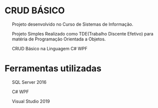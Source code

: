 # CRUD BÁSICO
<ul>Projeto desenvolvido no Curso de Sistemas de Informação.</ul>
<ul>Projeto Simples Realizado como TDE(Trabalho Discente Efetivo) para matéria de Programação Orientada a Objetos.</ul>
<ul>CRUD Básico na Linguagem C# WPF</ul>

# Ferramentas utilizadas
<ul>SQL Server 2016</ul>
<ul>C# WPF</ul>
<ul>Visual Studio 2019</ul>
